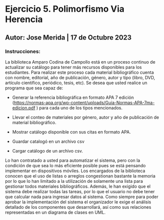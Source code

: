 # Ejercicio 5. Polimorfismo Via Herencia
## Autor: Jose Merida | 17 de Octubre 2023
### Instrucciones: 
La biblioteca Amparo Codina de Campollo está en un proceso continuo de actualizar su catálogo para tener más
recursos disponibles para los estudiantes. Para realizar este proceso cada material bibliográfico cuenta con
nombre, editorial, año de publicación, género, autor y tipo (libro, DVD, artículo científico, periódico, tesis, etc).
Se desea que usted realice un programa que sea capaz de:

- Generar la referencia bibliográfica en formato APA 7 edición (https://normas-apa.org/wp-content/uploads/Guia-Normas-APA-7ma-edicion.pdf ) para cada uno de los tipos mencionados.

- Llevar el conteo de materiales por género, autor y año de publicación de material bibliográfico.
  
- Mostrar catálogo disponible con sus citas en formato APA.
  
- Guardar catalogó en un archivo csv
  
- Cargar catálogo de un archivo csv.
  
Lo han contratado a usted para automatizar el sistema, pero con la condición de que sea lo más eficiente posible
pues se está pensando implementar en dispositivos móviles. Los encargados de la biblioteca conocen que el uso
de listas o arreglos congestionan bastante la memoria por lo que lo han limitado a la utilización de solamente una
lista para gestionar todos materiales bibliográficos. Además, le han exigido que el sistema debe realizar todas las
tareas, por lo que el usuario no debe tener que calcular nada para ingresar datos al sistema. Como siempre para
poder aprobar la implementación del sistema el organizador le exige el análisis detallado de los componentes que
desarrollará, así como sus relaciones representadas en un diagrama de clases en UML.
